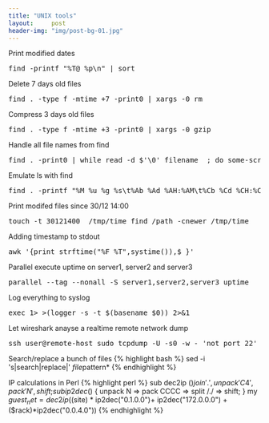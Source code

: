 ```yaml
---
title: "UNIX tools"
layout:     post
header-img: "img/post-bg-01.jpg"
---
```

<p>
Print modified dates
  <pre>find -printf "%T@ %p\n" | sort</pre>

Delete 7 days old files
 <pre>find . -type f -mtime +7 -print0 | xargs -0 rm</pre>

Compress 3 days old files
 <pre>find . -type f -mtime +3 -print0 | xargs -0 gzip</pre>
 
Handle all file names from find
 <pre>find . -print0 | while read -d $'\0' filename  ; do some-script "$filename" ; done</pre>

Emulate ls with find
 <pre>find . -printf "%M %u %g %s\t%Ab %Ad %AH:%AM\t%Cb %Cd %CH:%CM\t%P\n"</pre>
 
Print modifed files since 30/12 14:00
 <pre>touch -t 30121400  /tmp/time find /path -cnewer /tmp/time</pre>
 
Adding timestamp to stdout
 <pre>awk '{print strftime("%F %T",systime()),$_}'</pre>
 
Parallel execute uptime on server1, server2 and server3
 <pre>parallel --tag --nonall -S server1,server2,server3 uptime</pre>

Log everything to syslog
 <pre>exec 1> >(logger -s -t $(basename $0)) 2>&1 </pre>
 
Let wireshark anayse a realtime remote network dump
 <pre>ssh user@remote-host sudo tcpdump -U -s0 -w - 'not port 22' | wireshark -k -i -</pre>

Search/replace a bunch of files
{% highlight bash %}
sed -i 's|search|replace|' *file*pattern*
{% endhighlight %}

IP calculations in Perl
{% highlight perl %}
sub dec2ip ($) { join '.', unpack 'C4', pack 'N', shift; }
sub ip2dec ($) { unpack N => pack CCCC => split /\./ => shift; }
my $guest_net=dec2ip( ($site) * ip2dec("0.1.0.0")+ 
	ip2dec("172.0.0.0") + ($rack)*ip2dec("0.0.4.0"))
{% endhighlight %}
